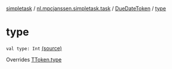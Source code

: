 [simpletask](../../index.md) / [nl.mpcjanssen.simpletask.task](../index.md) / [DueDateToken](index.md) / [type](.)

# type

`val type: Int` [(source)](https://github.com/mpcjanssen/simpletask-android/blob/master/src/main/java/nl/mpcjanssen/simpletask/task/Task.kt#L556)

Overrides [TToken.type](../-t-token/type.md)

